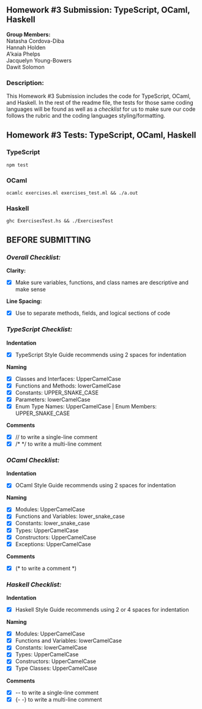 ## Homework #3 Submission: TypeScript, OCaml, Haskell
**Group Members:** <br>
Natasha Cordova-Diba <br>
Hannah Holden <br>
A'kaia Phelps <br>
Jacquelyn Young-Bowers <br>
Dawit Solomon

### Description:
This Homework #3 Submission includes the code for TypeScript, OCaml, and Haskell. In the rest of the readme file, the tests for those same coding languages will be found as well as a *checklist* for us to make sure our code follows the rubric and the coding languages styling/formatting. <br>

## Homework #3 Tests: TypeScript, OCaml, Haskell
### TypeScript

```
npm test
```

### OCaml

```
ocamlc exercises.ml exercises_test.ml && ./a.out
```

### Haskell

```
ghc ExercisesTest.hs && ./ExercisesTest
```


## BEFORE SUBMITTING
### *Overall Checklist:* <br>
**Clarity:**
- [x] Make sure variables, functions, and class names are descriptive and make sense

**Line Spacing:**
- [x] Use to separate methods, fields, and logical sections of code

### *TypeScript Checklist:* <br>
**Indentation**
- [x] TypeScript Style Guide recommends using 2 spaces for indentation<br>

**Naming**<br>
- [x] Classes and Interfaces: UpperCamelCase
- [x] Functions and Methods: lowerCamelCase
- [x] Constants: UPPER_SNAKE_CASE
- [x] Parameters: lowerCamelCase
- [x] Enum Type Names: UpperCamelCase | Enum Members: UPPER_SNAKE_CASE<br>

**Comments**<br>
- [x] // to write a single-line comment
- [x] /* */ to write a multi-line comment

### *OCaml Checklist:* <br>
**Indentation**<br>
- [x] OCaml Style Guide recommends using 2 spaces for indentation<br>

**Naming**<br>
- [x] Modules: UpperCamelCase
- [x] Functions and Variables: lower_snake_case
- [x] Constants: lower_snake_case
- [x] Types: UpperCamelCase
- [x] Constructors: UpperCamelCase
- [x] Exceptions: UpperCamelCase
      
**Comments**<br>
- [x] (* to write a comment *)

### *Haskell Checklist:* <br>
**Indentation**<br>
- [x] Haskell Style Guide recommends using 2 or 4 spaces for indentation<br>

**Naming**<br>
- [x] Modules: UpperCamelCase
- [x] Functions and Variables: lowerCamelCase
- [x] Constants: lowerCamelCase
- [x] Types: UpperCamelCase
- [x] Constructors: UpperCamelCase
- [x] Type Classes: UpperCamelCase

**Comments**<br>
- [x] -- to write a single-line comment
- [x] {- -} to write a multi-line comment
